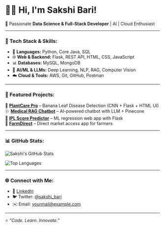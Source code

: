 # 👩‍💻 Hi, I'm Sakshi Bari!  

🚀 Passionate **Data Science & Full-Stack Developer** | AI | Cloud Enthusiast  

---

### 🔧 Tech Stack & Skills:
- 🐍 **Languages:** Python, Core Java, SQL  
- 🌐 **Web & Backend:** Flask, REST API, HTML, CSS, JavaScript  
- 📊 **Databases:** MySQL, MongoDB  
- 🤖 **AI/ML & LLMs:** Deep Learning, NLP, RAG, Computer Vision  
- ☁️ **Cloud & Tools:** AWS, Git, GitHub, Postman  

---

### 📌 Featured Projects:
🌱 **[PlantCare Pro](#)** – Banana Leaf Disease Detection (CNN + Flask + HTML UI)  
🩺 **[Medical RAG Chatbot](#)** – AI-powered chatbot with LLM + Pinecone  
🏏 **[IPL Score Predictor](#)** – ML regression web app with Flask  
🚜 **[FarmDirect](#)** – Direct market access app for farmers  

---

### 📊 GitHub Stats:
![Sakshi's GitHub Stats](https://github-readme-stats.vercel.app/api?username=sakshi-bari&show_icons=true&theme=radical)

![Top Languages](https://github-readme-stats.vercel.app/api/top-langs/?username=sakshi-bari&layout=compact&theme=radical)

---

### 🌐 Connect with Me:
- 💼 [LinkedIn](https://www.linkedin.com/in/sakshi-bari)  
- 🐦 Twitter: [@sakshi_bari](#)  
- ✉️ Email: yourmail@example.com  

---
⭐️ _“Code. Learn. Innovate.”_
